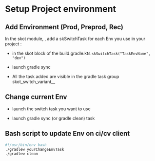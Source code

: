 # Setup Project environment

## Add Environment (Prod, Preprod, Rec)

In the skot module, , add a skSwitchTask for each Env you use in your project : 

* in the skot block of the build.gradle.kts
  `skSwitchTask("TaskEnvName", "dev")`

* launch gradle sync

* All the task added are visible in the gradle task group skot_switch_variant__

## Change current Env

* launch the switch task you want to use 

* launch gradle sync (or gradle clean) task 

## Bash script to update Env on ci/cv client

```bash
#!/usr/bin/env bash
./gradlew yourChangeEnvTask
./gradlew clean
```
